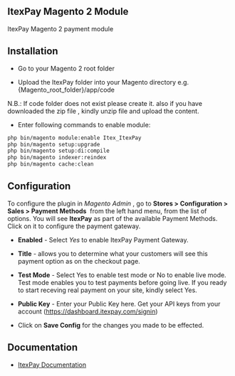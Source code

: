 
## ItexPay Magento 2 Module

ItexPay Magento 2 payment module

## Installation

* Go to your Magento 2 root folder

* Upload the ItexPay folder into your Magento directory e.g. {Magento_root_folder}/app/code

N.B.: If code folder does not exist please create it. also if you have downloaded the zip file , kindly unzip file and upload the content. 


* Enter following commands to enable module:

```bash
php bin/magento module:enable Itex_ItexPay 
php bin/magento setup:upgrade
php bin/magento setup:di:compile
php bin/magento indexer:reindex
php bin/magento cache:clean
```

## Configuration

To configure the plugin in *Magento Admin* , go to __Stores > Configuration > Sales > Payment Methods__  from the left hand menu,  from the list of options. You will see __ItexPay__ as part of the available Payment Methods. Click on it to configure the payment gateway.

* __Enabled__ - Select _Yes_ to enable ItexPay Payment Gateway.
* __Title__ - allows you to determine what your customers will see this payment option as on the checkout page.
* __Test Mode__ - Select Yes to enable test mode or No to enable live mode. Test mode enables you to test payments before going live. If you ready to start receving real payment on your site, kindly select Yes.
* __Public Key__ - Enter your Public Key here. Get your API keys from your account (https://dashboard.itexpay.com/signin)

* Click on __Save Config__ for the changes you made to be effected.



## Documentation

* [ItexPay Documentation](https://itexpay.com/docs)
